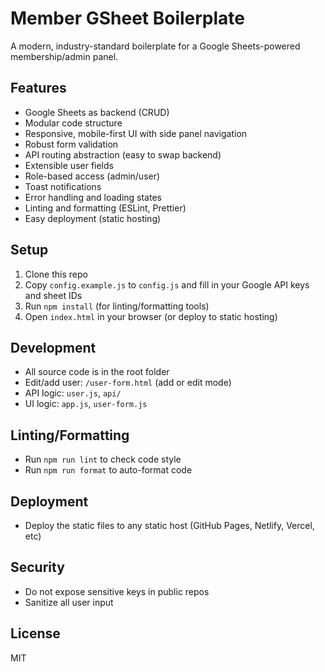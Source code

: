# Member GSheet Boilerplate

A modern, industry-standard boilerplate for a Google Sheets-powered membership/admin panel.

## Features
- Google Sheets as backend (CRUD)
- Modular code structure
- Responsive, mobile-first UI with side panel navigation
- Robust form validation
- API routing abstraction (easy to swap backend)
- Extensible user fields
- Role-based access (admin/user)
- Toast notifications
- Error handling and loading states
- Linting and formatting (ESLint, Prettier)
- Easy deployment (static hosting)

## Setup
1. Clone this repo
2. Copy `config.example.js` to `config.js` and fill in your Google API keys and sheet IDs
3. Run `npm install` (for linting/formatting tools)
4. Open `index.html` in your browser (or deploy to static hosting)

## Development
- All source code is in the root folder
- Edit/add user: `/user-form.html` (add or edit mode)
- API logic: `user.js`, `api/`
- UI logic: `app.js`, `user-form.js`

## Linting/Formatting
- Run `npm run lint` to check code style
- Run `npm run format` to auto-format code

## Deployment
- Deploy the static files to any static host (GitHub Pages, Netlify, Vercel, etc)

## Security
- Do not expose sensitive keys in public repos
- Sanitize all user input

## License
MIT
